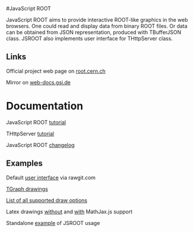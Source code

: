 #JavaScript ROOT

JavaScript ROOT aims to provide interactive ROOT-like
graphics in the web browsers. One could read and display data
from binary ROOT files. Or data can be obtained from JSON representation,
produced with TBufferJSON class.  JSROOT also implements
user interface for THttpServer class.   

## Links

Official project web page on [root.cern.ch](https://root.cern.ch/js/) 

Mirror on [web-docs.gsi.de](http://web-docs.gsi.de/~linev/js/)

# Documentation

JavaScript ROOT [tutorial](docs/JSROOT.md) 

THttpServer [tutorial](docs/HttpServer.md)

JavaScript ROOT [changelog](changes.md)


## Examples

Default [user interface](http://rawgit.com/linev/jsroot/master/index.htm?path=http://web-docs.gsi.de/~linev/js/files/) via rawgit.com

[TGraph drawings](http://rawgit.com/linev/jsroot/master/docs/draw_gr.htm)

[List of all supported draw options](http://rawgit.com/linev/jsroot/master/docs/drawoptions.htm)

Latex drawings [without](http://rawgit.com/linev/jsroot/master/docs/latex.htm) and [with](http://rawgit.com/linev/jsroot/master/docs/latex.htm?mathjax) MathJax.js support

Standalone [example](http://rawgit.com/linev/jsroot/master/docs/example.htm) of JSROOT usage
